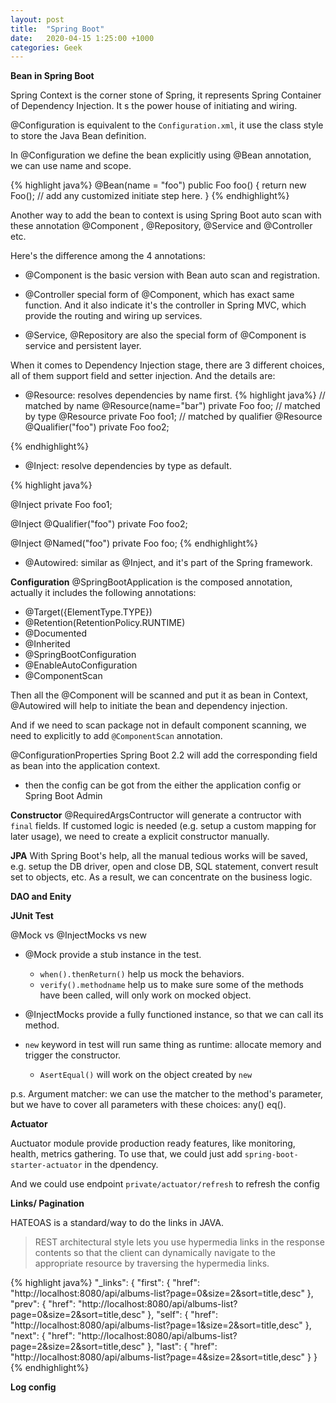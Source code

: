 ```yaml
---
layout: post
title:  "Spring Boot"
date:   2020-04-15 1:25:00 +1000
categories: Geek
---
```


**Bean in Spring Boot**

Spring Context is the corner stone of Spring, it represents Spring Container of Dependency Injection. It
s the power house of initiating and wiring.

@Configuration is equivalent to the `Configuration.xml`, it use the class style to store the Java Bean definition.
  
In @Configuration we define the bean explicitly using @Bean annotation, we can use name and scope.

{% highlight java%}
@Bean(name = "foo")
public Foo foo() {
   return new Foo(); // add any customized initiate step here.
}
{% endhighlight%}

Another way to add the bean to context is using Spring Boot auto scan with these annotation @Component , @Repository, @Service and @Controller etc.

Here's the difference among the 4 annotations:

- @Component is the basic version with Bean auto scan and registration.

- @Controller special form of @Component, which has exact same function. And it also indicate it's the controller in Spring MVC, which provide the routing and wiring up services.

- @Service, @Repository are also the special form of @Component is service and persistent layer.

When it comes to Dependency Injection stage, there are 3 different choices, all of them support field and setter injection. And the details  are:

- @Resource: resolves dependencies by name first.
{% highlight java%}
// matched by name
@Resource(name="bar")
private Foo foo;
// matched by type
@Resource
private Foo foo1;
// matched by qualifier
@Resource
@Qualifier("foo")
private Foo foo2;

{% endhighlight%}

- @Inject: resolve dependencies by type as default.

{% highlight java%}

@Inject
private Foo foo1;

@Inject
@Qualifier("foo")
private Foo foo2;

@Inject
@Named("foo")
private Foo foo;
{% endhighlight%}

- @Autowired: similar as @Inject, and it's part of the Spring framework.

**Configuration**
@SpringBootApplication is the composed annotation, actually it includes the following annotations:
- @Target({ElementType.TYPE})
- @Retention(RetentionPolicy.RUNTIME)
- @Documented
- @Inherited
- @SpringBootConfiguration
- @EnableAutoConfiguration
- @ComponentScan

Then all the @Component will be scanned and put it as bean in Context, @Autowired will help to initiate the bean and dependency injection.

And if we need to scan package not in default component scanning, we need to explicitly to add `@ComponentScan` annotation.

@ConfigurationProperties Spring Boot 2.2 will add the corresponding field as bean into the application context.

- then the config can be got from the either the application config or Spring Boot Admin  

**Constructor**
@RequiredArgsContructor will generate a contructor with `final` fields. If customed logic is needed (e.g. setup a custom mapping for later usage), we need to create a explicit constructor manually.


**JPA**
With Spring Boot's help, all the manual tedious works will be saved, e.g. setup the DB driver, open and close DB, SQL statement, convert result set to objects, etc. As a result, we can concentrate on the business logic.

**DAO and Enity**


**JUnit Test**

@Mock vs @InjectMocks vs new

- @Mock provide a stub instance in the test.
    - `when().thenReturn()` help us mock the behaviors.
    - `verify().methodname` help us to make sure some of the methods have been called, will only work on mocked object.

- @InjectMocks provide a fully functioned instance, so that we can call its method.

- `new` keyword in test will run same thing as runtime: allocate memory and trigger the constructor.
    - `AsertEqual()` will work on the object created by `new` 

p.s. Argument matcher: we can use the matcher to the method's parameter, but we have to cover all parameters with these choices: any() eq().

**Actuator**

Auctuator module provide production ready features, like monitoring, health, metrics gathering. To use that, we could just add `spring-boot-starter-actuator` in the dpendency.

And we could use endpoint `private/actuator/refresh` to refresh the config

**Links/ Pagination**

HATEOAS is a standard/way to do the links in JAVA.

>REST architectural style lets you use hypermedia links in the response contents so that the client can dynamically navigate to the appropriate resource by traversing the hypermedia links. 

{% highlight java%}
"_links": {
        "first": {
            "href": "http://localhost:8080/api/albums-list?page=0&size=2&sort=title,desc"
        },
        "prev": {
            "href": "http://localhost:8080/api/albums-list?page=0&size=2&sort=title,desc"
        },
        "self": {
            "href": "http://localhost:8080/api/albums-list?page=1&size=2&sort=title,desc"
        },
        "next": {
            "href": "http://localhost:8080/api/albums-list?page=2&size=2&sort=title,desc"
        },
        "last": {
            "href": "http://localhost:8080/api/albums-list?page=4&size=2&sort=title,desc"
        }
    }
{% endhighlight%}

**Log config**


